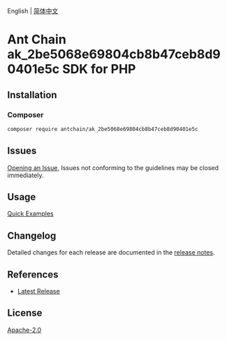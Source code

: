 English | [简体中文](README-CN.md)

# Ant Chain ak_2be5068e69804cb8b47ceb8d90401e5c SDK for PHP

## Installation

### Composer

```bash
composer require antchain/ak_2be5068e69804cb8b47ceb8d90401e5c
```

## Issues

[Opening an Issue](https://github.com/alipay/antchain-openapi-prod-sdk/issues/new), Issues not conforming to the guidelines may be closed immediately.

## Usage

[Quick Examples](https://github.com/alipay/antchain-openapi-prod-sdk/blob/master/docs/0-Examples-EN.md#quick-examples)

## Changelog

Detailed changes for each release are documented in the [release notes](./ChangeLog.txt).

## References

* [Latest Release](https://github.com/antchain-openapi-sdk-php)

## License

[Apache-2.0](http://www.apache.org/licenses/LICENSE-2.0)
